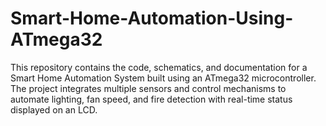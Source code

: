 # Smart-Home-Automation-Using-ATmega32
This repository contains the code, schematics, and documentation for a Smart Home Automation System built using an ATmega32 microcontroller. The project integrates multiple sensors and control mechanisms to automate lighting, fan speed, and fire detection with real-time status displayed on an LCD.
